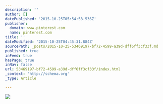 ```yaml
---
description: ''
author: []
datePublished: '2015-10-25T05:54:53.536Z'
publisher:
  domain: www.pinterest.com
  name: pinterest.com
title: ''
dateModified: '2015-10-25T04:45:31.884Z'
sourcePath: _posts/2015-10-25-53469197-bf72-4599-a39d-dff6ff3cf33f.md
published: true
inFeed: true
hasPage: true
inNav: false
url: 53469197-bf72-4599-a39d-dff6ff3cf33f/index.html
_context: 'http://schema.org'
_type: Article

---
```

![](https://s-media-cache-ak0.pinimg.com/736x/0e/0f/33/0e0f33ab963aebb270cab841bc582ebd.jpg)